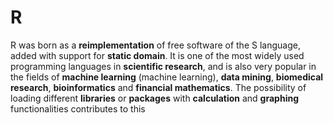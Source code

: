 # R

R was born as a **reimplementation** of free software of the S language, added with support for **static domain**. It is one of the most widely used programming languages in **scientific research**, and is also very popular in the fields of **machine learning** (machine learning), **data mining**, **biomedical research**, **bioinformatics** and **financial mathematics**. The possibility of loading different **libraries** or **packages** with **calculation** and **graphing** functionalities contributes to this
